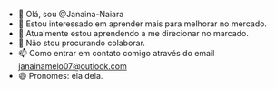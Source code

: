 - 👋 Olá, sou @Janaina-Naiara
- 👀 Estou interessado em aprender mais para melhorar no mercado.
- 🌱 Atualmente estou aprendendo a me direcionar no marcado.
- 💞️ Não stou procurando colaborar.
- 📫 Como entrar em contato comigo através do email janainamelo07@outlook.com
- 😄 Pronomes: ela dela.

<!---
Janaina-Naiara/Janaina-Naiara is a ✨ special ✨ repository because its `README.md` (this file) appears on your GitHub profile.
You can click the Preview link to take a look at your changes.
--->

